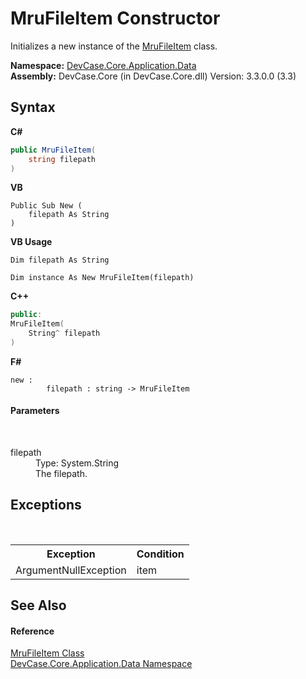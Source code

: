 # MruFileItem Constructor 
 

Initializes a new instance of the <a href="T_DevCase_Core_Application_Data_MruFileItem">MruFileItem</a> class.

**Namespace:**&nbsp;<a href="N_DevCase_Core_Application_Data">DevCase.Core.Application.Data</a><br />**Assembly:**&nbsp;DevCase.Core (in DevCase.Core.dll) Version: 3.3.0.0 (3.3)

## Syntax

**C#**<br />
``` C#
public MruFileItem(
	string filepath
)
```

**VB**<br />
``` VB
Public Sub New ( 
	filepath As String
)
```

**VB Usage**<br />
``` VB Usage
Dim filepath As String

Dim instance As New MruFileItem(filepath)
```

**C++**<br />
``` C++
public:
MruFileItem(
	String^ filepath
)
```

**F#**<br />
``` F#
new : 
        filepath : string -> MruFileItem
```


#### Parameters
&nbsp;<dl><dt>filepath</dt><dd>Type: System.String<br />The filepath.</dd></dl>

## Exceptions
&nbsp;<table><tr><th>Exception</th><th>Condition</th></tr><tr><td>ArgumentNullException</td><td>item</td></tr></table>

## See Also


#### Reference
<a href="T_DevCase_Core_Application_Data_MruFileItem">MruFileItem Class</a><br /><a href="N_DevCase_Core_Application_Data">DevCase.Core.Application.Data Namespace</a><br />